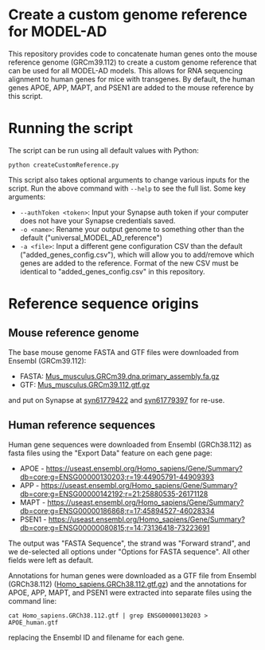 # Create a custom genome reference for MODEL-AD

This repository provides code to concatenate human genes onto the mouse reference genome (GRCm39.112) to create a
custom genome reference that can be used for all MODEL-AD models. This allows for RNA sequencing alignment to human
genes for mice with transgenes. By default, the human genes APOE, APP, MAPT, and PSEN1 are added to the mouse reference
by this script.

# Running the script

The script can be run using all default values with Python:
```
python createCustomReference.py
```

This script also takes optional arguments to change various inputs for the script. Run the above command with `--help` to see the full list. Some key arguments:
* `--authToken <token>`: Input your Synapse auth token if your computer does not have your Synapse credentials saved.
* `-o <name>`: Rename your output genome to something other than the default ("universal_MODEL_AD_reference")
* `-a <file>`: Input a different gene configuration CSV than the default ("added_genes_config.csv"), which will allow you to add/remove which genes are added to the reference. Format of the new CSV must be identical to "added_genes_config.csv" in this repository.

# Reference sequence origins

## Mouse reference genome

The base mouse genome FASTA and GTF files were downloaded from Ensembl (GRCm39.112):
* FASTA: [Mus_musculus.GRCm39.dna.primary_assembly.fa.gz](https://ftp.ensembl.org/pub/release-112/fasta/mus_musculus/dna/Mus_musculus.GRCm39.dna.primary_assembly.fa.gz)
* GTF: [Mus_musculus.GRCm39.112.gtf.gz](https://ftp.ensembl.org/pub/release-112/gtf/mus_musculus/Mus_musculus.GRCm39.112.gtf.gz)

and put on Synapse at 
[syn61779422](https://www.synapse.org/Synapse:syn61779422) and [syn61779397](https://www.synapse.org/Synapse:syn61779397) for re-use.


## Human reference sequences

Human gene sequences were downloaded from Ensembl (GRCh38.112) as fasta files using the "Export Data" feature on each 
gene page:
* APOE - https://useast.ensembl.org/Homo_sapiens/Gene/Summary?db=core;g=ENSG00000130203;r=19:44905791-44909393
* APP - https://useast.ensembl.org/Homo_sapiens/Gene/Summary?db=core;g=ENSG00000142192;r=21:25880535-26171128
* MAPT - https://useast.ensembl.org/Homo_sapiens/Gene/Summary?db=core;g=ENSG00000186868;r=17:45894527-46028334
* PSEN1 - https://useast.ensembl.org/Homo_sapiens/Gene/Summary?db=core;g=ENSG00000080815;r=14:73136418-73223691

The output was "FASTA Sequence", the strand was "Forward strand", and we de-selected all options under "Options for 
FASTA sequence". All other fields were left as default.

Annotations for human genes were downloaded as a GTF file from Ensembl (GRCh38.112) ([Homo_sapiens.GRCh38.112.gtf.gz](https://ftp.ensembl.org/pub/release-112/gtf/homo_sapiens/Homo_sapiens.GRCh38.112.gtf.gz)) and the annotations for APOE, 
APP, MAPT, and PSEN1 were extracted into separate files using the command line:
```
cat Homo_sapiens.GRCh38.112.gtf | grep ENSG00000130203 > APOE_human.gtf
```
replacing the Ensembl ID and filename for each gene.
